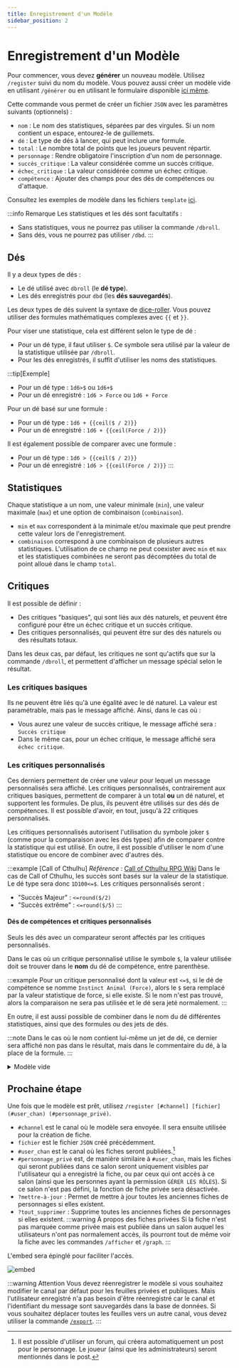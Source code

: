 ```yaml
---
title: Enregistrement d'un Modèle
sidebar_position: 2
---
```

# Enregistrement d'un Modèle

Pour commencer, vous devez **générer** un nouveau modèle. Utilisez `/register` suivi du nom du modèle. Vous pouvez aussi créer un modèle vide en utilisant `/générer` ou en utilisant le formulaire disponible [ici même](./form.mdx).

Cette commande vous permet de créer un fichier `JSON` avec les paramètres suivants (optionnels) :

- `nom` : Le nom des statistiques, séparées par des virgules. Si un nom contient un espace, entourez-le de guillemets.
- `dé` : Le type de dés à lancer, qui peut inclure une formule.
- `total` : Le nombre total de points que les joueurs peuvent répartir.
- `personnage` : Rendre obligatoire l'inscription d'un nom de personnage.
- `succès_critique` : La valeur considérée comme un succès critique.
- `échec_critique` : La valeur considérée comme un échec critique.
- `compétence` : Ajouter des champs pour des dés de compétences ou d'attaque.

Consultez les exemples de modèle dans les fichiers `template` [ici](https://github.com/Dicelette/discord-dicelette/tree/main/template).

:::info Remarque
Les statistiques et les dés sont facultatifs :
- Sans statistiques, vous ne pourrez pas utiliser la commande `/dbroll`.
- Sans dés, vous ne pourrez pas utiliser `/dbd`. 
:::

## Dés

Il y a deux types de dés :

- Le dé utilisé avec `dbroll` (le **dé type**).
- Les dés enregistrés pour `dbd` (les **dés sauvegardés**).

Les deux types de dés suivent la syntaxe de [dice-roller](https://dice-roller.github.io/documentation/). Vous pouvez utiliser des formules mathématiques complexes avec `{{` et `}}`.

Pour viser une statistique, cela est différent selon le type de dé :
- Pour un dé type, il faut utiliser `$`. Ce symbole sera utilisé par la valeur de la statistique utilisée par `/dbroll`.
- Pour les dés enregistrés, il suffit d'utiliser les noms des statistiques. 

:::tip[Exemple]
- Pour un dé type : `1d6>$` ou `1d6+$`
- Pour un dé enregistré : `1d6 > Force` ou `1d6 + Force`

Pour un dé basé sur une formule :
- Pour un dé type : `1d6 + {{ceil($ / 2)}}`
- Pour un dé enregistré : `1d6 + {{ceil(Force / 2)}}`

Il est également possible de comparer avec une formule :
- Pour un dé type : `1d6 > {{ceil($ / 2)}}`
- Pour un dé enregistré : `1d6 > {{ceil(Force / 2)}}`
:::

## Statistiques

Chaque statistique a un nom, une valeur minimale (`min`), une valeur maximale (`max`) et une option de combinaison (`combinaison`). 
- `min` et `max` correspondent à la minimale et/ou maximale que peut prendre cette valeur lors de l'enregistrement.
- `combinaison` correspond à une combinaison de plusieurs autres statistiques. L'utilisation de ce champ ne peut coexister avec `min` et `max` et les statistiques combinées ne seront pas décomptées du total de point alloué dans le champ `total`.

## Critiques

Il est possible de définir :
- Des critiques "basiques", qui sont liés aux dés naturels, et peuvent être configuré pour être un échec critique et un succès critique.
- Des critiques personnalisés, qui peuvent être sur des dés naturels ou des résultats totaux.  

Dans les deux cas, par défaut, les critiques ne sont qu'actifs que sur la commande `/dbroll`, et permettent d'afficher un message spécial selon le résultat.

### Les critiques basiques

Ils ne peuvent être liés qu'à une égalité avec le dé naturel. La valeur est paramétrable, mais pas le message affiché.
Ainsi, dans le cas où :
- Vous aurez une valeur de succès critique, le message affiché sera : `Succès critique`
- Dans le même cas, pour un échec critique, le message affiché sera `échec critique`.

### Les critiques personnalisés

Ces derniers permettent de créer une valeur pour lequel un message personnalisés sera affiché.
Les critiques personnalisés, contrairement aux critiques basiques, permettent de comparer à un total **ou** un dé naturel, et supportent les formules. De plus, ils peuvent être utilisés sur des dés de compétences.
Il est possible d'avoir, en tout, jusqu'à 22 critiques personnalisés.

Les critiques personnalisés autorisent l'utilisation du symbole joker `$` (comme pour la comparaison avec les dés types) afin de comparer contre la statistique qui est utilisé. En outre, il est possible d'utiliser le nom d'une statistique ou encore de combiner avec d'autres dés.

:::example [Call of Cthulhu]
*Référence* : [Call of Cthulhu RPG Wiki](https://cthulhuwiki.chaosium.com/rules/combat.html)
Dans le cas de Call of Cthulhu, les succès sont basés sur la valeur de la statistique. Le dé type sera donc `1D100<=$`.
Les critiques personnalisés seront :
- "Succès Majeur" : `<=round($/2)`
- "Succès extrême" : `<=round($/5)`
:::

#### Dés de compétences et critiques personnalisés
Seuls les dés avec un comparateur seront affectés par les critiques personnalisés.

Dans le cas où un critique personnalisé utilise le symbole `$`, la valeur utilisée doit se trouver dans le **nom** du dé de compétence, entre parenthèse. 

:::example
Pour un critique personnalisé dont la valeur est `<=$`, si le dé de compétence se nomme `Instinct Animal (Force)`, alors le `$` sera remplacé par la valeur statistique de force, si elle existe.
Si le nom n'est pas trouvé, alors la comparaison ne sera pas utilisée et le dé sera jeté normalement. 
:::

En outre, il est aussi possible de combiner dans le nom du dé différentes statistiques, ainsi que des formules ou des jets de dés.

:::note
Dans le cas où le nom contient lui-même un jet de dé, ce dernier sera affiché non pas dans le résultat, mais dans le commentaire du dé, à la place de la formule.
:::

<details>
  <summary>Modèle vide</summary>
  ```json
   {
	"$schema": "https://raw.githubusercontent.com/Dicelette/discord-dicelette/main/template/schema.json",
	"charName": false,
	"statistics": {
		"name": {
			"min": 1,
			"max": 20
		},
		"combinaison": {
			"combinaison": "2d6"
		}
	},
	"diceType": "1d20",
	"critical": {
		"failure": 1,
		"success": 20
	},
	"total": 80,
	"customCritical": {
		"name": {
			"sign": "=",
			"value": "15",
			"onNaturalDice": true,
			"affectSkill": true
            }
        }
    }
    ```
</details> 

## Prochaine étape

Une fois que le modèle est prêt, utilisez `/register [#channel] [fichier] (#user_chan) (#personnage_privé)`. 
- `#channel` est le canal où le modèle sera envoyée. Il sera ensuite utilisée pour la création de fiche.
- `fichier` est le fichier `JSON` créé précédemment.
- `#user_chan` est le canal où les fiches seront publiées.[^1]
- `#personnage_privé` est, de manière similaire à `#user_chan`, mais les fiches qui seront publiées dans ce salon seront uniquement visibles par l'utilisateur qui a enregistré la fiche, ou par ceux qui ont accès à ce salon (ainsi que les personnes ayant la permission `GÉRER LES RÔLES`). Si ce salon n'est pas défini, la fonction de fiche privée sera désactivée.
- `?mettre-à-jour` : Permet de mettre à jour toutes les anciennes fiches de personnages si elles existent.
- `?tout_supprimer` : Supprime toutes les anciennes fiches de personnages si elles existent.
:::warning À propos des fiches privées
Si la fiche n'est pas marquée comme privée mais est publiée dans un salon auquel les utilisateurs n'ont pas normalement accès, ils pourront tout de même voir la fiche avec les commandes `/afficher` et `/graph`.
:::

L'embed sera épinglé pour faciliter l'accès.

![embed](/assets/register/embed_template.png)

:::warning Attention
Vous devez réenregistrer le modèle si vous souhaitez modifier le canal par défaut pour les feuilles privées et publiques. Mais l'utilisateur enregistré n'a pas besoin d'être réenregistré car le canal et l'identifiant du message sont sauvegardés dans la base de données.
Si vous souhaitez déplacer toutes les feuilles vers un autre canal, vous devez utiliser la commande [`/export`](../config/import_export.md).
:::

[^1]: Il est possible d'utiliser un forum, qui créera automatiquement un post pour le personnage. Le joueur (ainsi que les administrateurs) seront mentionnés dans le post. 
